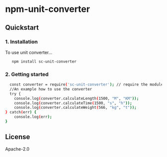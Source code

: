 # npm-unit-converter

## Quickstart
### 1. Installation
To use unit converter...

```bash
   npm install sc-unit-converter
```
### 2. Getting started
```bash
  const converter = require('sc-unit-converter'); // require the module
  //An example how to use the converter
  try {
    console.log(converter.calculateLength(1500, "M", "KM"));
    console.log(converter.calculateTime(1500, "s", "h"));
    console.log(converter.calculateWeight(566, "kg", "t"));
} catch(err) {
    console.log(err);
}
```

## License

Apache-2.0

